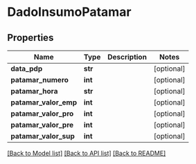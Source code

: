 # DadoInsumoPatamar

## Properties
Name | Type | Description | Notes
------------ | ------------- | ------------- | -------------
**data_pdp** | **str** |  | [optional] 
**patamar_numero** | **int** |  | [optional] 
**patamar_hora** | **str** |  | [optional] 
**patamar_valor_emp** | **int** |  | [optional] 
**patamar_valor_pro** | **int** |  | [optional] 
**patamar_valor_pre** | **int** |  | [optional] 
**patamar_valor_sup** | **int** |  | [optional] 

[[Back to Model list]](../README.md#documentation-for-models) [[Back to API list]](../README.md#documentation-for-api-endpoints) [[Back to README]](../README.md)

